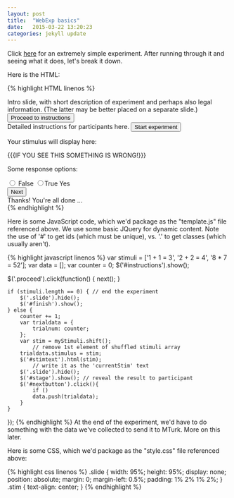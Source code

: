 ```yaml
---
layout: post
title:  "WebExp basics"
date:   2015-03-22 13:20:23
categories: jekyll update
---
```


Click [here](http://danlassiter.github.io/basic.html) for an extremely simple experiment. After running through it and seeing what it does, let's break it down.

Here is the HTML:

{% highlight HTML linenos %}
<html>
<head>
<title>Basic experiment</title>
<script type="text/javascript" src="jquery-1.7.1.min.js"></script>
<script type="text/javascript" src="basic.js"></script>
<link rel="stylesheet" href="basic.css"></link>
</head>
<body>
<div class='slide' id='instructions'>
Intro slide, with short description of experiment and perhaps also legal information. (The latter may be better placed on a separate slide.)
<button type="button" class='proceed' id='instructions'>Proceed to instructions</button>
</div>

<div class='slide' id='instructions'>
Detailed instructions for participants here.
<button type="button" class='proceed' id='startbutton'>Start experiment</button>
</div>

<div class='slide' id='stage'>
<p>Your stimulus will display here:</p>
<span id="currentStim">{{{IF YOU SEE THIS SOMETHING IS WRONG!}}}</span>
<br>
<p>Some response options:</p>
<div class='response' id='ratings'>
<td>
<input type='radio' id='false' value='false' /></td>
<th><label for='v2'>False</label></th></td>
<td><input type='radio' id='true' value='true'/>True</td>
<th><label for='v1'>Yes</label></th></div>
</div>
<button type="button" class='proceed' id='nextbutton'>Next</button>
</div>

<div class='slide' id='finish'>
Thanks! You're all done ...
</div>
</body>
{% endhighlight %}

Here is some JavaScript code, which we'd package as the "template.js" file referenced above. We use some basic JQuery for dynamic content. Note the use of '#' to get ids (which must be unique), vs. '.' to get classes (which usually aren't).

{% highlight javascript linenos %}
var stimuli = ['1 + 1 = 3', '2 + 2 = 4', '8 * 7 = 52'];
var data = []; 
var counter = 0;
$('#instructions').show();

$('.proceed').click(function() {
    next();
}

    if (stimuli.length == 0) { // end the experiment
        $('.slide').hide();
        $('#finish').show();
    } else { 
        counter += 1;
        var trialdata = {
            trialnum: counter;
        };
        var stim = myStimuli.shift(); 
            // remove 1st element of shuffled stimuli array
        trialdata.stimulus = stim;
        $('#stimtext').html(stim);
            // write it as the 'currentStim' text
        $('.slide').hide();
        $('#stage').show(); // reveal the result to participant
        $('#nextbutton').click(){
            if ()
            data.push(trialdata);
        }
    }
});
{% endhighlight %}
At the end of the experiment, we'd have to do something with the data we've collected to send it to MTurk. More on this later.

Here is some CSS, which we'd package as the "style.css" file referenced above:

{% highlight css linenos %}
.slide {
    width: 95%;
    height: 95%;
    display: none;
    position: absolute;
    margin: 0;
    margin-left: 0.5%;
    padding: 1% 2% 1% 2%;
}
.stim { <!-- overrides more general slide styles -->
    text-align: center;
}
{% endhighlight %}



